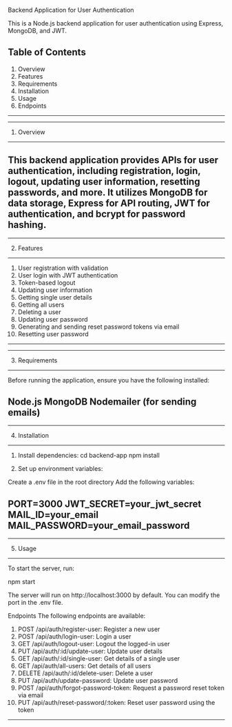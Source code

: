 Backend Application for User Authentication

This is a Node.js backend application for user authentication using Express, MongoDB, and JWT.

Table of Contents
-----------------------------
1. Overview
2. Features
3. Requirements
4. Installation
5. Usage
6. Endpoints
----------------------------------------------------

-----------
1. Overview
-----------
This backend application provides APIs for user authentication, including registration, login, logout, updating user information, resetting passwords, and more. It utilizes MongoDB for data storage, Express for API routing, JWT for authentication, and bcrypt for password hashing.
----------------------------------------------------

-----------
2. Features
-----------
1. User registration with validation
2. User login with JWT authentication
3. Token-based logout
4. Updating user information
5. Getting single user details
6. Getting all users
7. Deleting a user
8. Updating user password
9. Generating and sending reset password tokens via email
10. Resetting user password
---------------------------------------------------------------

---------------
3. Requirements
---------------
Before running the application, ensure you have the following installed:

Node.js
MongoDB
Nodemailer (for sending emails)
---------------------------------

---------------
4. Installation
---------------
1. Install dependencies:
cd backend-app
npm install

2. Set up environment variables:

Create a .env file in the root directory
Add the following variables:

PORT=3000
JWT_SECRET=your_jwt_secret
MAIL_ID=your_email
MAIL_PASSWORD=your_email_password
-----------------------------------------------------------------------------------

--------
5. Usage
--------
To start the server, run:

npm start

The server will run on http://localhost:3000 by default. You can modify the port in the .env file.

Endpoints
The following endpoints are available:

1. POST /api/auth/register-user: Register a new user
2. POST /api/auth/login-user: Login a user
3. GET /api/auth/logout-user: Logout the logged-in user
4. PUT /api/auth/:id/update-user: Update user details
5. GET /api/auth/:id/single-user: Get details of a single user
6. GET /api/auth/all-users: Get details of all users
7. DELETE /api/auth/:id/delete-user: Delete a user
8. PUT /api/auth/update-password: Update user password
9. POST /api/auth/forgot-password-token: Request a password reset token via email
10. PUT /api/auth/reset-password/:token: Reset user password using the token
---------------------------------------------------------------------------------------------------------------------------